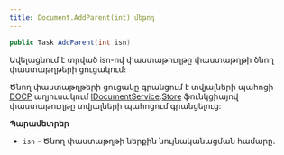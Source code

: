 ```yaml
---
title: Document.AddParent(int) մեթոդ
---
```


```c#
public Task AddParent(int isn)
```

Ավելացնում է տրված isn-ով փաստաթուղթը փաստաթղթի ծնող փաստաթղթերի ցուցակում։

Ծնող փաստաթղթերի ցուցակը գրանցում է տվյալների պահոցի [DOCP](https://armsoft.github.io/as4x-docs/HTM/ProgrGuide/Database/DocP.html) աղյուսակում 
[IDocumentService](../../services/IDocumentService.md).[Store](../../services/IDocumentService/Store.md) ֆունկցիայով փաստաթուղթը տվյալների պահոցում գրանցելուց:

**Պարամետրեր**

* `isn` - Ծնող փաստաթղթի ներքին նույնականացման համարը։

